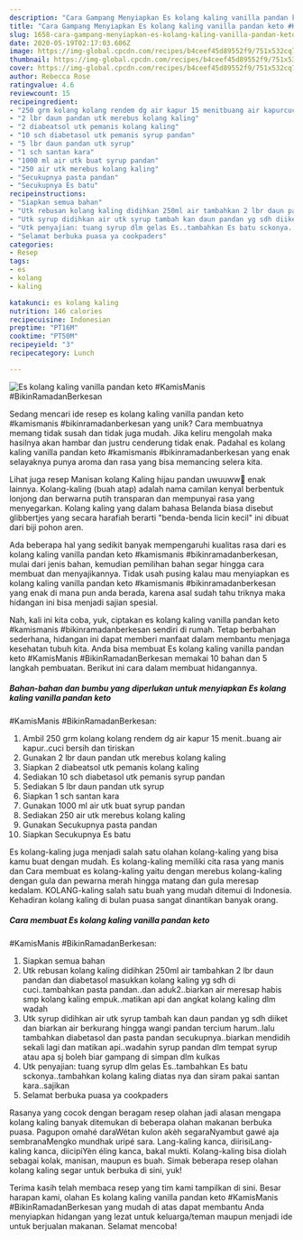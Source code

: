 ```yaml
---
description: "Cara Gampang Menyiapkan Es kolang kaling vanilla pandan keto #KamisManis #BikinRamadanBerkesan yang Enak Banget"
title: "Cara Gampang Menyiapkan Es kolang kaling vanilla pandan keto #KamisManis #BikinRamadanBerkesan yang Enak Banget"
slug: 1658-cara-gampang-menyiapkan-es-kolang-kaling-vanilla-pandan-keto-kamismanis-bikinramadanberkesan-yang-enak-banget
date: 2020-05-19T02:17:03.606Z
image: https://img-global.cpcdn.com/recipes/b4ceef45d89552f9/751x532cq70/es-kolang-kaling-vanilla-pandan-keto-kamismanis-bikinramadanberkesan-foto-resep-utama.jpg
thumbnail: https://img-global.cpcdn.com/recipes/b4ceef45d89552f9/751x532cq70/es-kolang-kaling-vanilla-pandan-keto-kamismanis-bikinramadanberkesan-foto-resep-utama.jpg
cover: https://img-global.cpcdn.com/recipes/b4ceef45d89552f9/751x532cq70/es-kolang-kaling-vanilla-pandan-keto-kamismanis-bikinramadanberkesan-foto-resep-utama.jpg
author: Rebecca Rose
ratingvalue: 4.6
reviewcount: 15
recipeingredient:
- "250 grm kolang kolang rendem dg air kapur 15 menitbuang air kapurcuci bersih dan tiriskan"
- "2 lbr daun pandan utk merebus kolang kaling"
- "2 diabeatsol utk pemanis kolang kaling"
- "10 sch diabetasol utk pemanis syrup pandan"
- "5 lbr daun pandan utk syrup"
- "1 sch santan kara"
- "1000 ml air utk buat syrup pandan"
- "250 air utk merebus kolang kaling"
- "Secukupnya pasta pandan"
- "Secukupnya Es batu"
recipeinstructions:
- "Siapkan semua bahan"
- "Utk rebusan kolang kaling didihkan 250ml air tambahkan 2 lbr daun pandan dan diabetasol masukkan kolang kaling yg sdh di cuci..tambahkan pasta pandan..dan aduk2..biarkan air meresap habis smp kolang kaling empuk..matikan api dan angkat kolang kaling dlm wadah"
- "Utk syrup didihkan air utk syrup tambah kan daun pandan yg sdh diiket dan biarkan air berkurang hingga wangi pandan tercium harum..lalu tambahkan diabetasol dan pasta pandan secukupnya..biarkan mendidih sekali lagi dan matikan api..wadahin syrup pandan dlm tempat syrup atau apa sj boleh biar gampang di simpan dlm kulkas"
- "Utk penyajian: tuang syrup dlm gelas Es..tambahkan Es batu sckonya..tambahkan kolang kaling diatas nya dan siram pakai santan kara..sajikan"
- "Selamat berbuka puasa ya cookpaders"
categories:
- Resep
tags:
- es
- kolang
- kaling

katakunci: es kolang kaling 
nutrition: 146 calories
recipecuisine: Indonesian
preptime: "PT16M"
cooktime: "PT50M"
recipeyield: "3"
recipecategory: Lunch

---
```



![Es kolang kaling vanilla pandan keto
#KamisManis
#BikinRamadanBerkesan](https://img-global.cpcdn.com/recipes/b4ceef45d89552f9/751x532cq70/es-kolang-kaling-vanilla-pandan-keto-kamismanis-bikinramadanberkesan-foto-resep-utama.jpg)

Sedang mencari ide resep es kolang kaling vanilla pandan keto
#kamismanis
#bikinramadanberkesan yang unik? Cara membuatnya memang tidak susah dan tidak juga mudah. Jika keliru mengolah maka hasilnya akan hambar dan justru cenderung tidak enak. Padahal es kolang kaling vanilla pandan keto
#kamismanis
#bikinramadanberkesan yang enak selayaknya punya aroma dan rasa yang bisa memancing selera kita.

Lihat juga resep Manisan kolang Kaling hijau pandan uwuuww🤩 enak lainnya. Kolang-kaling (buah atap) adalah nama camilan kenyal berbentuk lonjong dan berwarna putih transparan dan mempunyai rasa yang menyegarkan. Kolang kaling yang dalam bahasa Belanda biasa disebut glibbertjes yang secara harafiah berarti &#34;benda-benda licin kecil&#34; ini dibuat dari biji pohon aren.

Ada beberapa hal yang sedikit banyak mempengaruhi kualitas rasa dari es kolang kaling vanilla pandan keto
#kamismanis
#bikinramadanberkesan, mulai dari jenis bahan, kemudian pemilihan bahan segar hingga cara membuat dan menyajikannya. Tidak usah pusing kalau mau menyiapkan es kolang kaling vanilla pandan keto
#kamismanis
#bikinramadanberkesan yang enak di mana pun anda berada, karena asal sudah tahu triknya maka hidangan ini bisa menjadi sajian spesial.


Nah, kali ini kita coba, yuk, ciptakan es kolang kaling vanilla pandan keto
#kamismanis
#bikinramadanberkesan sendiri di rumah. Tetap berbahan sederhana, hidangan ini dapat memberi manfaat dalam membantu menjaga kesehatan tubuh kita. Anda bisa membuat Es kolang kaling vanilla pandan keto
#KamisManis
#BikinRamadanBerkesan memakai 10 bahan dan 5 langkah pembuatan. Berikut ini cara dalam membuat hidangannya.

<!--inarticleads1-->

##### Bahan-bahan dan bumbu yang diperlukan untuk menyiapkan Es kolang kaling vanilla pandan keto
#KamisManis
#BikinRamadanBerkesan:

1. Ambil 250 grm kolang kolang rendem dg air kapur 15 menit..buang air kapur..cuci bersih dan tiriskan
1. Gunakan 2 lbr daun pandan utk merebus kolang kaling
1. Siapkan 2 diabeatsol utk pemanis kolang kaling
1. Sediakan 10 sch diabetasol utk pemanis syrup pandan
1. Sediakan 5 lbr daun pandan utk syrup
1. Siapkan 1 sch santan kara
1. Gunakan 1000 ml air utk buat syrup pandan
1. Sediakan 250 air utk merebus kolang kaling
1. Gunakan Secukupnya pasta pandan
1. Siapkan Secukupnya Es batu


Es kolang-kaling juga menjadi salah satu olahan kolang-kaling yang bisa kamu buat dengan mudah. Es kolang-kaling memiliki cita rasa yang manis dan Cara membuat es kolang-kaling yaitu dengan merebus kolang-kaling dengan gula dan pewarna merah hingga matang dan gula meresap kedalam. KOLANG-kaling salah satu buah yang mudah ditemui di Indonesia. Kehadiran kolang kaling di bulan puasa sangat dinantikan banyak orang. 

<!--inarticleads2-->

##### Cara membuat Es kolang kaling vanilla pandan keto
#KamisManis
#BikinRamadanBerkesan:

1. Siapkan semua bahan
1. Utk rebusan kolang kaling didihkan 250ml air tambahkan 2 lbr daun pandan dan diabetasol masukkan kolang kaling yg sdh di cuci..tambahkan pasta pandan..dan aduk2..biarkan air meresap habis smp kolang kaling empuk..matikan api dan angkat kolang kaling dlm wadah
1. Utk syrup didihkan air utk syrup tambah kan daun pandan yg sdh diiket dan biarkan air berkurang hingga wangi pandan tercium harum..lalu tambahkan diabetasol dan pasta pandan secukupnya..biarkan mendidih sekali lagi dan matikan api..wadahin syrup pandan dlm tempat syrup atau apa sj boleh biar gampang di simpan dlm kulkas
1. Utk penyajian: tuang syrup dlm gelas Es..tambahkan Es batu sckonya..tambahkan kolang kaling diatas nya dan siram pakai santan kara..sajikan
1. Selamat berbuka puasa ya cookpaders


Rasanya yang cocok dengan beragam resep olahan jadi alasan mengapa kolang kaling banyak ditemukan di beberapa olahan makanan berbuka puasa. Pagupon omahé daraWétan kulon akèh segaraNyambut gawé aja sembranaMengko mundhak uripé sara. Lang-kaling kanca, diirisiLang-kaling kanca, diicipiYèn éling kanca, bakal mukti. Kolang-kaling bisa diolah sebagai kolak, manisan, maupun es buah. Simak beberapa resep olahan kolang kaling segar untuk berbuka di sini, yuk! 

Terima kasih telah membaca resep yang tim kami tampilkan di sini. Besar harapan kami, olahan Es kolang kaling vanilla pandan keto
#KamisManis
#BikinRamadanBerkesan yang mudah di atas dapat membantu Anda menyiapkan hidangan yang lezat untuk keluarga/teman maupun menjadi ide untuk berjualan makanan. Selamat mencoba!
